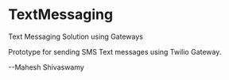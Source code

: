 # TextMessaging
Text Messaging Solution using Gateways


Prototype for sending SMS Text messages using Twilio Gateway.

--Mahesh Shivaswamy
